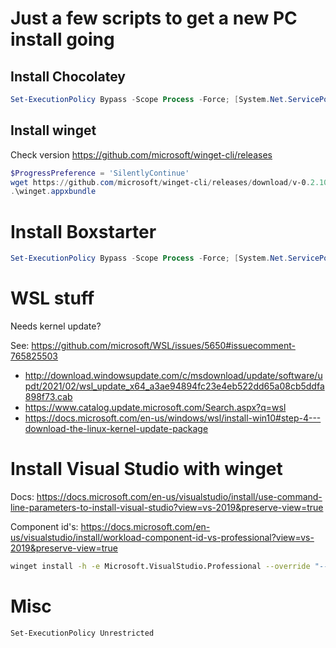 # Just a few scripts to get a new PC install going

## Install Chocolatey

```powershell
Set-ExecutionPolicy Bypass -Scope Process -Force; [System.Net.ServicePointManager]::SecurityProtocol = [System.Net.ServicePointManager]::SecurityProtocol -bor 3072; iex ((New-Object System.Net.WebClient).DownloadString('https://chocolatey.org/install.ps1'))
``` 

## Install winget 
Check version
https://github.com/microsoft/winget-cli/releases

```powershell
$ProgressPreference = 'SilentlyContinue'
wget https://github.com/microsoft/winget-cli/releases/download/v-0.2.10191-preview/Microsoft.DesktopAppInstaller_8wekyb3d8bbwe.appxbundle -outfile "winget.appxbundle"
.\winget.appxbundle

```

# Install Boxstarter

```powershell
Set-ExecutionPolicy Bypass -Scope Process -Force; [System.Net.ServicePointManager]::SecurityProtocol = [System.Net.ServicePointManager]::SecurityProtocol -bor 3072; iex ((New-Object System.Net.WebClient).DownloadString('https://boxstarter.org/bootstrapper.ps1')); Get-Boxstarter -Force

```

# WSL stuff

Needs kernel update?

See: https://github.com/microsoft/WSL/issues/5650#issuecomment-765825503
* http://download.windowsupdate.com/c/msdownload/update/software/updt/2021/02/wsl_update_x64_a3ae94894fc23e4eb522dd65a08cb5ddfa898f73.cab
* https://www.catalog.update.microsoft.com/Search.aspx?q=wsl
* https://docs.microsoft.com/en-us/windows/wsl/install-win10#step-4---download-the-linux-kernel-update-package

# Install Visual Studio with winget

Docs: https://docs.microsoft.com/en-us/visualstudio/install/use-command-line-parameters-to-install-visual-studio?view=vs-2019&preserve-view=true

Component id's: https://docs.microsoft.com/en-us/visualstudio/install/workload-component-id-vs-professional?view=vs-2019&preserve-view=true


```bash
winget install -h -e Microsoft.VisualStudio.Professional --override "--passive --wait --productId Microsoft.VisualStudio.Product.Professional --channelId VisualStudio.16.Release --channelUri https://aka.ms/vs/16/release/channel --includeRecommended --add Microsoft.VisualStudio.Workload.CoreEditor --add Microsoft.VisualStudio.Workload.Azure --add Microsoft.VisualStudio.Workload.ManagedDesktop --add Microsoft.VisualStudio.Workload.NetCoreTools --add Microsoft.VisualStudio.Workload.NetWeb"
```

# Misc

```
Set-ExecutionPolicy Unrestricted
```
